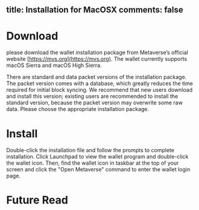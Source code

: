 title: Installation for MacOSX
comments: false
---

# Download 
please download the wallet installation package from Metaverse’s official website [https://mvs.org](https://mvs.org). The wallet currently supports macOS Sierra and macOS High Sierra.

There are standard and data packet versions of the installation package. The packet version comes with a database, which greatly reduces the time required for initial block syncing. We recommend that new users download and install this version; existing users are recommended to install the standard version, because the packet version may overwrite some raw data. Please choose the appropriate installation package.

# Install
Double-click the installation file and follow the prompts to complete installation. Click Launchpad to view the wallet program and double-click the wallet icon. Then, find the wallet icon in taskbar at the top of your screen and click the "Open Metaverse" command to enter the wallet login page.

# Future Read

